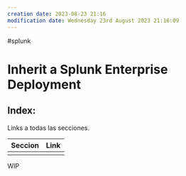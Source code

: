 ```yaml
---
creation date: 2023-08-23 21:16
modification date: Wednesday 23rd August 2023 21:16:09
---
```


#splunk 
# Inherit a Splunk Enterprise Deployment

## Index:

Links a todas las secciones.

| Seccion | Link |
| ------- | ---- |
|         |      |

WIP